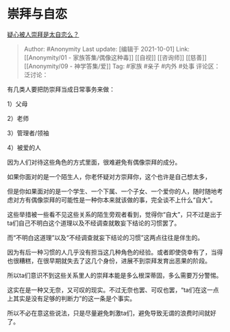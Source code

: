 # 崇拜与自恋
[疑心被人崇拜是太自恋么？](https://www.zhihu.com/question/490048636/answer/2149551880)

> Author: #Anonymity
> Last update: [编辑于 2021-10-01]
> Link: [[Anonymity/01 - 家族答集/偶像这种毒]] [[自视]] [[咨询师]] [[慈善]] [[Anonymity/09 - 神学答集/爱]]
> Tag: #家族 #亲子 #内外 #处事
> 评论区：
> 泛讨论：

有几类人要把防崇拜当成日常事务来做：

1）父母

2）老师

3）管理者/领袖

4）被爱的人

因为人们对待这些角色的方式里面，很难避免有偶像崇拜的成分。

如果你面对的是一个陌生人，你老怀疑对方崇拜你，这个也许是自己想太多，

但是你如果面对的是一个学生、一个下属、一个子女、一个爱你的人，随时随地考虑对方有偶像崇拜的可能性是一种你本来就该做的事，完全谈不上什么“自大”。

这些举措被一些看不见这些关系的陌生旁观者看到，觉得你“自大”，只不过是出于ta们自己不明白这个道理以及不经调查就敢妄下结论的习惯罢了。

而“不明白这道理”以及“不经调查就妄下结论的习惯”这两点往往是伴生的。

因为有后一种习惯的人几乎没有担当这几种角色的经验。或者即使侥幸有了，当得也很糟糕，在很早期就失去了这几个身份，进展不到崇拜发育出恶果的阶段。

所以ta们意识不到这些关系里人的崇拜本能是多么根深蒂固，多么需要万分警惕。

这实在是一种又无奈，又可叹的现实。不过无奈也罢、可叹也罢，“ta们在这一点上其实是没有足够的判断力”的这一条是个事实。

所以不必在意这些说法，只是尽量避免刺激ta们，避免导致无谓的浪费时间就好了。
